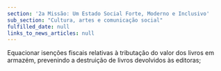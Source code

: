 ```yaml
---
section: '2a Missão: Um Estado Social Forte, Moderno e Inclusivo'
sub_section: "Cultura, artes e comunicação social"
fulfilled_date: null
links_to_news_articles: null
---
```


Equacionar isenções fiscais relativas à tributação do valor dos livros em armazém, prevenindo a destruição de livros devolvidos às editoras;